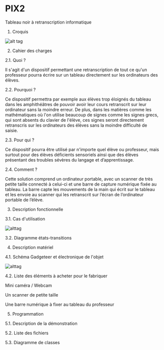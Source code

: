 PIX2
====

Tableau noir à retranscription informatique

1. Croquis 

![alt tag](http://www.hostingpics.net/thumbs/83/65/02/mini_836502materiel.png)



2. Cahier des charges 

2.1. Quoi ? 


Il s'agit d'un dispositif permettant une retranscription de tout ce qu'un professeur pourra écrire sur un tableau directement sur les ordinateurs des élèves. 

 

2.2. Pourquoi ? 


Ce dispositif permettra par exemple aux élèves trop éloignés du tableau dans les amphithéâtres de pouvoir avoir leur cours retranscrit sur leur ordinateur sans la moindre erreur. De plus, dans les matières comme les mathématiques où l'on utilise beaucoup de signes comme les signes grecs, qui sont absents du clavier de l'élève, ces signes seront directement retranscris sur les ordinateurs des élèves sans la moindre difficulté de saisie. 

 

2.3. Pour qui ? 


Ce dispositif pourra être utilisé par n'importe quel élève ou professeur, mais surtout pour des élèves déficients sensoriels ainsi que des élèves présentant des troubles sévères du langage et d’apprentissage.


 

2.4. Comment ? 

Cette solution comprend un ordinateur portable, avec un scanner de très petite taille connecté à celui-ci et une barre de capture numérique fixée au tableau. La barre capte les mouvements de la main qui écrit sur le tableau et les envoie au scanner qui les retranscrit sur l’écran de l’ordinateur portable de l’élève. 


 

3. Description fonctionnelle 

3.1. Cas d'utilisation 


![alttag](http://www.hostingpics.net/thumbs/22/28/92/mini_222892diagrammeutilisationirshad.jpg)
 

3.2. Diagramme états-transitions 



 

4. Description matériel 

4.1. Schéma Gadgeteer et électronique de l'objet 


![alttag](http://www.hostingpics.net/thumbs/74/45/36/mini_744536schmagadgeteer.jpg)
 

4.2. Liste des éléments à acheter pour le fabriquer 

Mini caméra / Webcam

Un scanner de petite taille

Une barre numérique à fixer au tableau du professeur
 

5. Programmation 


5.1. Description de la démonstration 


5.2. Liste des fichiers 

 

5.3. Diagramme de classes 

